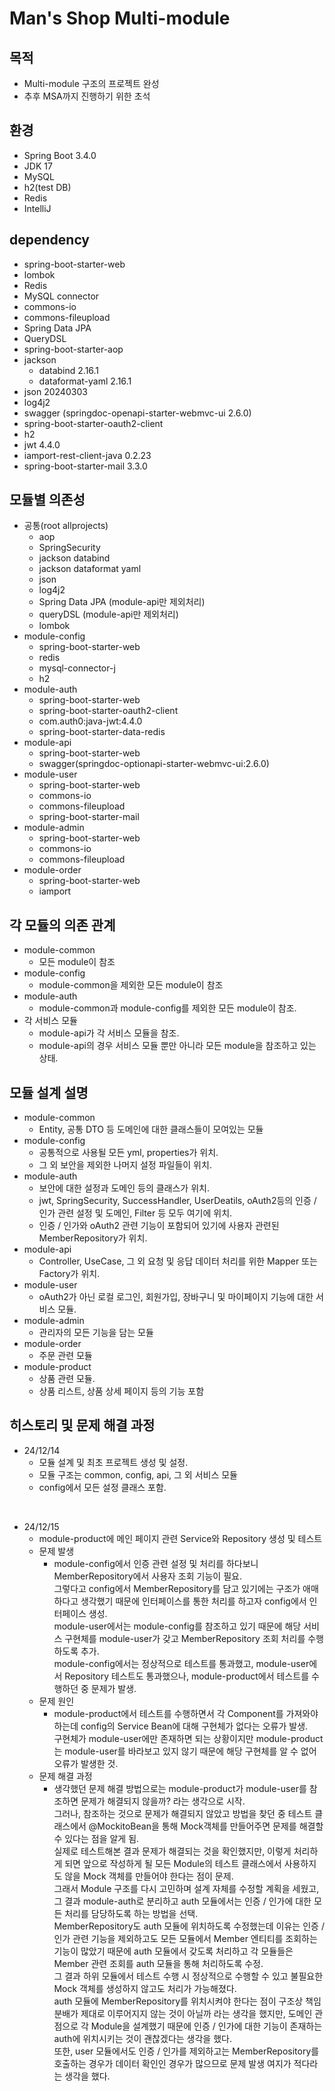 # Man's Shop Multi-module

## 목적
- Multi-module 구조의 프로젝트 완성
- 추후 MSA까지 진행하기 위한 초석

## 환경
- Spring Boot 3.4.0
- JDK 17
- MySQL
- h2(test DB)
- Redis
- IntelliJ

## dependency
- spring-boot-starter-web
- lombok
- Redis
- MySQL connector
- commons-io
- commons-fileupload
- Spring Data JPA
- QueryDSL
- spring-boot-starter-aop
- jackson
  - databind 2.16.1
  - dataformat-yaml 2.16.1
- json 20240303
- log4j2
- swagger (springdoc-openapi-starter-webmvc-ui 2.6.0)
- spring-boot-starter-oauth2-client
- h2
- jwt 4.4.0
- iamport-rest-client-java 0.2.23
- spring-boot-starter-mail 3.3.0

## 모듈별 의존성

- 공통(root allprojects)
  - aop
  - SpringSecurity
  - jackson databind
  - jackson dataformat yaml
  - json
  - log4j2
  - Spring Data JPA (module-api만 제외처리)
  - queryDSL (module-api만 제외처리)
  - lombok
- module-config
  - spring-boot-starter-web
  - redis
  - mysql-connector-j
  - h2
- module-auth
  - spring-boot-starter-web
  - spring-boot-starter-oauth2-client
  - com.auth0:java-jwt:4.4.0
  - spring-boot-starter-data-redis
- module-api
  - spring-boot-starter-web
  - swagger(springdoc-optionapi-starter-webmvc-ui:2.6.0)
- module-user
  - spring-boot-starter-web
  - commons-io
  - commons-fileupload
  - spring-boot-starter-mail
- module-admin
  - spring-boot-starter-web
  - commons-io
  - commons-fileupload
- module-order
  - spring-boot-starter-web
  - iamport

## 각 모듈의 의존 관계

- module-common
  - 모든 module이 참조
- module-config
  - module-common을 제외한 모든 module이 참조
- module-auth
  - module-common과 module-config를 제외한 모든 module이 참조.
- 각 서비스 모듈
  - module-api가 각 서비스 모듈을 참조.
  - module-api의 경우 서비스 모듈 뿐만 아니라 모든 module을 참조하고 있는 상태.


## 모듈 설계 설명

- module-common
  - Entity, 공통 DTO 등 도메인에 대한 클래스들이 모여있는 모듈
- module-config
  - 공통적으로 사용될 모든 yml, properties가 위치.
  - 그 외 보안을 제외한 나머지 설정 파일들이 위치.
- module-auth
  - 보안에 대한 설정과 도메인 등의 클래스가 위치.
  - jwt, SpringSecurity, SuccessHandler, UserDeatils, oAuth2등의 인증 / 인가 관련 설정 및 도메인, Filter 등 모두 여기에 위치.
  - 인증 / 인가와 oAuth2 관련 기능이 포함되어 있기에 사용자 관련된 MemberRepository가 위치.
- module-api
  - Controller, UseCase, 그 외 요청 및 응답 데이터 처리를 위한 Mapper 또는 Factory가 위치.
- module-user
  - oAuth2가 아닌 로컬 로그인, 회원가입, 장바구니 및 마이페이지 기능에 대한 서비스 모듈.
- module-admin
  - 관리자의 모든 기능을 담는 모듈
- module-order
  - 주문 관련 모듈
- module-product
  - 상품 관련 모듈.
  - 상품 리스트, 상품 상세 페이지 등의 기능 포함


## 히스토리 및 문제 해결 과정

- 24/12/14 
  - 모듈 설계 및 최초 프로젝트 생성 및 설정.
  - 모듈 구조는 common, config, api, 그 외 서비스 모듈
  - config에서 모든 설정 클래스 포함.

<br/>

- 24/12/15
  - module-product에 메인 페이지 관련 Service와 Repository 생성 및 테스트
  - 문제 발생
    - module-config에서 인증 관련 설정 및 처리를 하다보니 MemberRepository에서 사용자 조회 기능이 필요.   
      그렇다고 config에서 MemberRepository를 담고 있기에는 구조가 애매하다고 생각했기 때문에 인터페이스를 통한 처리를 하고자 config에서 인터페이스 생성.   
      module-user에서는 module-config를 참조하고 있기 때문에 해당 서비스 구현체를 module-user가 갖고 MemberRepository 조회 처리를 수행하도록 추가.   
      module-config에서는 정상적으로 테스트를 통과했고, module-user에서 Repository 테스트도 통과했으나, module-product에서 테스트를 수행하던 중 문제가 발생.
  - 문제 원인
    - module-product에서 테스트를 수행하면서 각 Component를 가져와야 하는데 config의 Service Bean에 대해 구현체가 없다는 오류가 발생.   
      구현체가 module-user에만 존재하면 되는 상황이지만 module-product는 module-user를 바라보고 있지 않기 때문에 해당 구현체를 알 수 없어 오류가 발생한 것.
  - 문제 해결 과정
    - 생각했던 문제 해결 방법으로는 module-product가 module-user를 참조하면 문제가 해결되지 않을까? 라는 생각으로 시작.   
      그러나, 참조하는 것으로 문제가 해결되지 않았고 방법을 찾던 중 테스트 클래스에서 @MockitoBean을 통해 Mock객체를 만들어주면 문제를 해결할 수 있다는 점을 알게 됨.   
      실제로 테스트해본 결과 문제가 해결되는 것을 확인했지만, 이렇게 처리하게 되면 앞으로 작성하게 될 모든 Module의 테스트 클래스에서 사용하지도 않을 Mock 객체를 만들어야 한다는 점이 문제.   
      그래서 Module 구조를 다시 고민하며 설계 자체를 수정할 계획을 세웠고, 그 결과 module-auth로 분리하고 auth 모듈에서는 인증 / 인가에 대한 모든 처리를 담당하도록 하는 방법을 선택.   
      MemberRepository도 auth 모듈에 위치하도록 수정했는데 이유는 인증 / 인가 관련 기능을 제외하고도 모든 모듈에서 Member 엔티티를 조회하는 기능이 많았기 때문에 auth 모듈에서 갖도록 처리하고 각 모듈들은 Member 관련 조회를 auth 모듈을 통해 처리하도록 수정.   
      그 결과 하위 모듈에서 테스트 수행 시 정상적으로 수행할 수 있고 불필요한 Mock 객체를 생성하지 않고도 처리가 가능해졌다.   
      auth 모듈에 MemberRepository를 위치시켜야 한다는 점이 구조상 책임 분배가 제대로 이루어지지 않는 것이 아닐까 라는 생각을 했지만, 도메인 관점으로 각 Module을 설계했기 때문에 인증 / 인가에 대한 기능이 존재하는 auth에 위치시키는 것이 괜찮겠다는 생각을 했다.   
      또한, user 모듈에서도 인증 / 인가를 제외하고는 MemberRepository를 호출하는 경우가 데이터 확인인 경우가 많으므로 문제 발생 여지가 적다라는 생각을 했다.